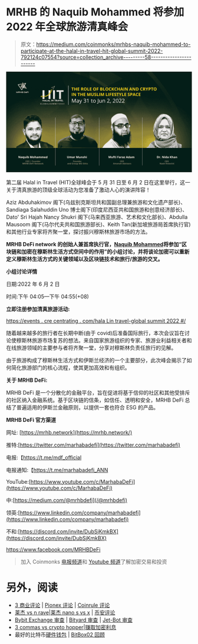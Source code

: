 # MRHB 的 Naquib Mohammed 将参加 2022 年全球旅游清真峰会

> 原文：<https://medium.com/coinmonks/mrhbs-naquib-mohammed-to-participate-at-the-halal-in-travel-hit-global-summit-2022-792124c07554?source=collection_archive---------58----------------------->

![](img/f774c50f68ba31ce03b20374e5b04b77.png)

第二届 Halal in Travel (HIT)全球峰会于 5 月 31 日至 6 月 2 日在这里举行，这一关于清真旅游的顶级全球活动为您准备了激动人心的演讲阵容！

Aziz Abduhakimov 阁下(乌兹别克斯坦共和国副总理兼旅游和文化遗产部长)、Sandiaga Salahuddin Uno 博士阁下(印度尼西亚共和国旅游和创意经济部长)、Dato' Sri Hajah Nancy Shukri 阁下(马来西亚旅游、艺术和文化部长)、Abdulla Mausoom 阁下(马尔代夫共和国旅游部长)、Keith Tan(新加坡旅游局首席执行官)和其他行业专家将齐聚一堂，探讨振兴穆斯林旅游市场的方法。

**MRHB DeFi network 的创始人兼首席执行官，**[**Naquib Mohammed**](https://au.linkedin.com/in/mohammednaquib)**将参加“区块链和加密在穆斯林生活方式空间中的作用”的小组讨论，并将谈论加密可以重新定义穆斯林生活方式的关键领域以及区块链技术和旅行/旅游的交叉。**

**小组讨论详情**

日期:2022 年 6 月 2 日

时间:下午 04:05—下午 04:55(+08)

**立即注册参加清真旅游活动:**

[https://events . cre centrating . com/hala Lin travel-global summit 2022 #/](https://events.crescentrating.com/HalalInTravel-GlobalSummit2022#/)

随着越来越多的旅行者在长期中断(由于 covid)后准备国际旅行，本次会议旨在讨论使穆斯林旅游市场复苏的想法。来自国家旅游组织的专家、旅游业利益相关者和在线旅游领域的主要参与者将齐聚一堂，分享对穆斯林负责任旅行的见解。

由于旅游构成了穆斯林生活方式和伊斯兰经济的一个主要部分，此次峰会揭示了如何简化旅游部门的核心流程，使其更加高效和有组织。

**关于 MRHB DeFi:**

MRHB DeFi 是一个分散化的金融平台，旨在促进将基于信仰的社区和其他受排斥的社区纳入金融系统。基于区块链的信条，如信任、透明和安全，MRHB DeFi 总结了普遍适用的伊斯兰金融原则，以提供一套也符合 ESG 的产品。

**MRHB DeFi 官方渠道**

网址: [https://mrhb.network](https://mrhb.network/)

推特:[https://twitter.com/marhabadefi](https://twitter.com/marhabadefi)

电报:【https://t.me/mdf_official 

电报通知:【https://t.me/marhabadefi_ANN 

YouTube:[https://www.youtube.com/c/MarhabaDeFi](https://www.youtube.com/c/MarhabaDeFi)

中:[https://medium.com/@mrhbdefi](/@mrhbdefi)

领英:[https://www.linkedin.com/company/marhabadefi](https://www.linkedin.com/company/marhabadefi)

不和:[https://discord.com/invite/DubSjKmkBX](https://discord.com/invite/DubSjKmkBX)

https://www.facebook.com/MRHBDeFi

> 加入 Coinmonks [电报频道](https://t.me/coincodecap)和 [Youtube 频道](https://www.youtube.com/c/coinmonks/videos)了解加密交易和投资

# 另外，阅读

*   [3 商业评论](/coinmonks/3commas-review-an-excellent-crypto-trading-bot-2020-1313a58bec92) | [Pionex 评论](https://coincodecap.com/pionex-review-exchange-with-crypto-trading-bot) | [Coinrule 评论](/coinmonks/coinrule-review-2021-a-beginner-friendly-crypto-trading-bot-daf0504848ba)
*   [莱杰 vs n rave](/coinmonks/ledger-vs-ngrave-zero-7e40f0c1d694)|[莱杰 nano s vs x](/coinmonks/ledger-nano-s-vs-x-battery-hardware-price-storage-59a6663fe3b0) | [币安评论](/coinmonks/binance-review-ee10d3bf3b6e)
*   [Bybit Exchange 审查](/coinmonks/bybit-exchange-review-dbd570019b71) | [Bityard 审查](https://coincodecap.com/bityard-reivew) | [Jet-Bot 审查](https://coincodecap.com/jet-bot-review)
*   [3 commas vs crypto hopper](/coinmonks/3commas-vs-pionex-vs-cryptohopper-best-crypto-bot-6a98d2baa203)|[赚取加密利息](/coinmonks/earn-crypto-interest-b10b810fdda3)
*   最好的比特币[硬件钱包](/coinmonks/hardware-wallets-dfa1211730c6) | [BitBox02 回顾](/coinmonks/bitbox02-review-your-swiss-bitcoin-hardware-wallet-c36c88fff29)